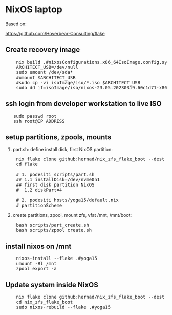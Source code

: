 # NixOS laptop 

Based on:

   https://github.com/Hoverbear-Consulting/flake

## Create recovery image

<pre>
    nix build .#nixosConfigurations.x86_64IsoImage.config.system.build.isoImage --out-link isoImage
    ARCHITECT_USB=/dev/null
    sudo umount /dev/sda*
    #umount $ARCHITECT_USB
    #sudo cp -vi isoImage/iso/*.iso $ARCHITECT_USB
    sudo dd if=isoImage/iso/nixos-23.05.20230319.60c1d71-x86_64-linux.iso of=/dev/sda bs=4M conv=fsync
</pre>

## ssh login from developer workstation to live ISO

<pre>
   sudo passwd root
   ssh root@IP_ADDRESS 
</pre>

## setup partitions, zpools, mounts


1. part.sh: define install disk, first NixOS partition:


<pre>
    nix flake clone github:hernad/nix_zfs_flake_boot --dest flake
    cd flake

    # 1. podesiti scripts/part.sh
    ## 1.1 installDisk=/dev/nvme0n1
    ## first disk partition NixOS
    #  1.2 diskPart=4

    # 2. podesiti hosts/yoga15/default.nix
    # partitionScheme
</pre>

2. create partitions, zpool, mount zfs, vfat /mnt, /mnt/boot: 

<pre>
    bash scripts/part_create.sh
    bash scripts/zpool_create.sh
</pre>

## install nixos on /mnt

<pre>
    nixos-install --flake .#yoga15
    umount -Rl /mnt
    zpool export -a
</pre>

## Update system inside NixOS

<pre>
    nix flake clone github:hernad/nix_zfs_flake_boot --dest nix_zfs_flake_boot
    cd nix_zfs_flake_boot
    sudo nixos-rebuild --flake .#yoga15
</pre>


